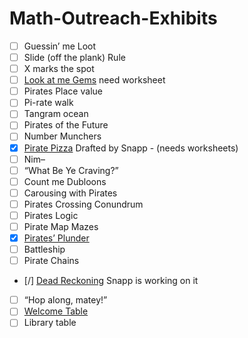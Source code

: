 # Math-Outreach-Exhibits

- [ ] Guessin’ me Loot
- [ ] Slide (off the plank) Rule
- [ ] X marks the spot
- [ ] [Look at me Gems](./eulerCharacteristic) need worksheet
- [ ] Pirates Place value
- [ ] Pi-rate walk
- [ ] Tangram ocean
- [ ] Pirates of the Future
- [ ] Number Munchers
- [x] [Pirate Pizza](./pizza) Drafted by Snapp - (needs worksheets)
- [ ] Nim–
- [ ] “What Be Ye Craving?”
- [ ] Count me Dubloons
- [ ] Carousing with Pirates
- [ ] Pirates Crossing Conundrum
- [ ] Pirates Logic
- [ ] Pirate Map Mazes
- [X] [Pirates’ Plunder](./towersOfHanoi)
- [ ] Battleship
- [ ] Pirate Chains
- [/] [Dead Reckoning](./deadRecoking) Snapp is working on it
- [ ] “Hop along, matey!”
- [ ] [Welcome Table](./welcomeTable)
- [ ] Library table
